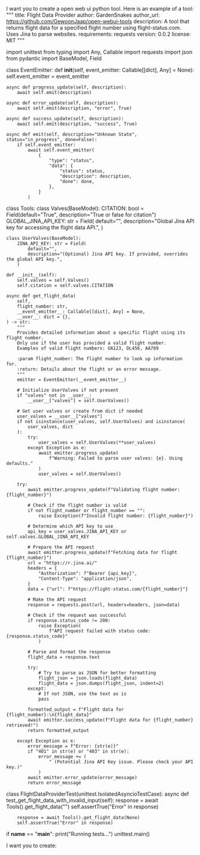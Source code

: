 I want you to create a open web ui python tool. Here is an example of a tool: """
title: Flight Data Provider
author: GardenSnakes
author_url: https://github.com/GewoonJaap/open-webui-tools
description: A tool that returns flight data for a specified flight number using flight-status.com. Uses Jina to parse websites.
requirements: requests
version: 0.0.2
license: MIT
"""

import unittest
from typing import Any, Callable
import requests
import json
from pydantic import BaseModel, Field


class EventEmitter:
    def __init__(self, event_emitter: Callable[[dict], Any] = None):
        self.event_emitter = event_emitter

    async def progress_update(self, description):
        await self.emit(description)

    async def error_update(self, description):
        await self.emit(description, "error", True)

    async def success_update(self, description):
        await self.emit(description, "success", True)

    async def emit(self, description="Unknown State", status="in_progress", done=False):
        if self.event_emitter:
            await self.event_emitter(
                {
                    "type": "status",
                    "data": {
                        "status": status,
                        "description": description,
                        "done": done,
                    },
                }
            )


class Tools:
    class Valves(BaseModel):
        CITATION: bool = Field(default="True", description="True or false for citation")
        GLOBAL_JINA_API_KEY: str = Field(
            default="",
            description="Global Jina API key for accessing the flight data API.",
        )

    class UserValves(BaseModel):
        JINA_API_KEY: str = Field(
            default="",
            description="(Optional) Jina API key. If provided, overrides the global API key.",
        )

    def __init__(self):
        self.valves = self.Valves()
        self.citation = self.valves.CITATION

    async def get_flight_data(
        self,
        flight_number: str,
        __event_emitter__: Callable[[dict], Any] = None,
        __user__: dict = {},
    ) -> str:
        """
        Provides detailed information about a specific flight using its flight number.
        Only use if the user has provided a valid flight number.
        Examples of valid flight numbers: UA123, DL456, AA789

        :param flight_number: The flight number to look up information for.
        :return: Details about the flight or an error message.
        """
        emitter = EventEmitter(__event_emitter__)

        # Initialize UserValves if not present
        if "valves" not in __user__:
            __user__["valves"] = self.UserValves()

        # Get user valves or create from dict if needed
        user_valves = __user__["valves"]
        if not isinstance(user_valves, self.UserValves) and isinstance(
            user_valves, dict
        ):
            try:
                user_valves = self.UserValves(**user_valves)
            except Exception as e:
                await emitter.progress_update(
                    f"Warning: Failed to parse user valves: {e}. Using defaults."
                )
                user_valves = self.UserValves()

        try:
            await emitter.progress_update(f"Validating flight number: {flight_number}")

            # Check if the flight number is valid
            if not flight_number or flight_number == "":
                raise Exception(f"Invalid flight number: {flight_number}")

            # Determine which API key to use
            api_key = user_valves.JINA_API_KEY or self.valves.GLOBAL_JINA_API_KEY

            # Prepare the API request
            await emitter.progress_update(f"Fetching data for flight {flight_number}")
            url = "https://r.jina.ai/"
            headers = {
                "Authorization": f"Bearer {api_key}",
                "Content-Type": "application/json",
            }
            data = {"url": f"https://flight-status.com/{flight_number}"}

            # Make the API request
            response = requests.post(url, headers=headers, json=data)

            # Check if the request was successful
            if response.status_code != 200:
                raise Exception(
                    f"API request failed with status code: {response.status_code}"
                )

            # Parse and format the response
            flight_data = response.text

            try:
                # Try to parse as JSON for better formatting
                flight_json = json.loads(flight_data)
                flight_data = json.dumps(flight_json, indent=2)
            except:
                # If not JSON, use the text as is
                pass

            formatted_output = f"Flight data for {flight_number}:\n{flight_data}"
            await emitter.success_update(f"Flight data for {flight_number} retrieved!")
            return formatted_output

        except Exception as e:
            error_message = f"Error: {str(e)}"
            if "401" in str(e) or "403" in str(e):
                error_message += (
                    " (Potential Jina API Key issue. Please check your API key.)"
                )
            await emitter.error_update(error_message)
            return error_message


class FlightDataProviderTest(unittest.IsolatedAsyncioTestCase):
    async def test_get_flight_data_with_invalid_input(self):
        response = await Tools().get_flight_data("")
        self.assertTrue("Error" in response)

        response = await Tools().get_flight_data(None)
        self.assertTrue("Error" in response)


if __name__ == "__main__":
    print("Running tests...")
    unittest.main()




I want you to create: